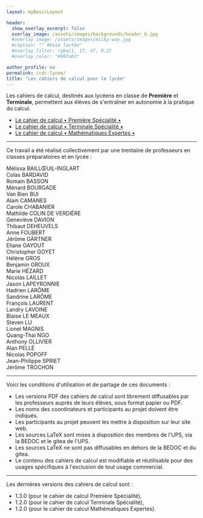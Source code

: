 ```yaml
---
layout: myBasicLayout

header:
  show_overlay_excerpt: false
  overlay_image: /assets/images/backgrounds/header_6.jpg
  #overlay_image: /assets/images/milky-way.jpg
  #caption: "" #Voie lactée"
  #overlay_filter: rgba(1, 17, 47, 0.2)
  #overlay_color: "#907ab3"

author_profile: no
permalink: /cdc-lycee/
title: "Les cahiers de calcul pour le lycée"
---
```


Les cahiers de calcul, destinés aux lycéens en classe de **Première** et **Terminale**, permettent aux élèves de s'entraîner en autonomie à la pratique du calcul. 

- [Le cahier de calcul • Première Spécialité •](cahier_de_calcul_Premiere_Specialite_v1.3.0.pdf) 
- [Le cahier de calcul • Terminale Spécialité •](cahier_de_calcul_Terminale_Specialite_v1.2.0.pdf)
- [Le cahier de calcul • Mathématiques Expertes •](cahier_de_calcul_Maths_Expertes_v1.2.0.pdf)

---

Ce travail a été réalisé collectivement par une trentaine de professeurs en classes préparatoires et en lycée :

Mélissa BAILLŒUIL-INGLART<br>
Colas BARDAVID<br>
Romain BASSON<br>
Ménard BOURGADE<br>
Van Bien BUI<br>
Alain CAMANES<br>
Carole CHABANIER<br>
Mathilde COLIN DE VERDIÈRE<br>
Geneviève DAVION<br>
Thibaut DEHEUVELS<br>
Anne FOUBERT<br>
Jérôme GÄRTNER<br>
Eliane GAYOUT<br>
Christopher GOYET<br>
Hélène GROS<br>
Benjamin GROUX<br>
Marie HÉZARD<br>
Nicolas LAILLET<br>
Jason LAPEYRONNIE<br>
Hadrien LARÔME<br>
Sandrine LARÔME<br>
François LAURENT<br>
Landry LAVOINE<br>
Blaise LE MEAUX<br>
Steven LU<br>
Lionel MAGNIS<br>
Quang-Thai NGO<br>
Anthony OLLIVIER<br>
Alan PELLÉ<br>
Nicolas POPOFF<br>
Jean-Philippe SPRIET<br>
Jérôme TROCHON


---

Voici les conditions d'utilisation et de partage de ces documents : 
- Les versions PDF des cahiers de calcul sont librement diffusables par les professeurs auprès de leurs élèves, sous format papier ou PDF.
- Les noms des coordinateurs et participants au projet doivent être indiqués.
- Les participants au projet peuvent les mettre à disposition sur leur site web.
- Les sources LaTeX sont mises à disposition des membres de l'UPS, via la BEDOC et le gitea de l'UPS.
- Les sources LaTeX ne sont pas diffusables en dehors de la BEDOC et du gitea.
- Le contenu des cahiers de calcul est modifiable et réutilisable pour des usages spécifiques à l'exclusion de tout usage commercial.


---

Les dernières versions des cahiers de calcul sont :
- 1.3.0 (pour le cahier de calcul Première Spécialité), 
- 1.2.0 (pour le cahier de calcul Terminale Spécialité),
- 1.2.0 (pour le cahier de calcul Mathématiques Expertes).
